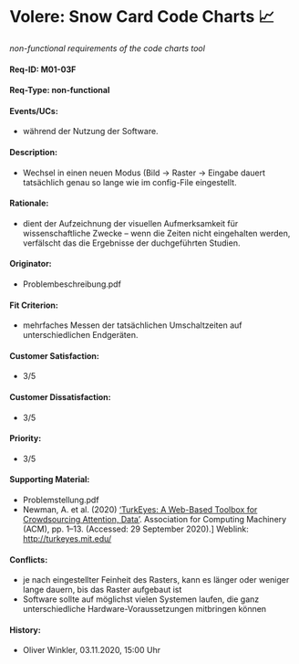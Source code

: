 # Volere: Snow Card Code Charts :chart_with_upwards_trend:
*non-functional requirements of the code charts tool*

#### Req-ID: M01-03F
#### Req-Type: non-functional
#### Events/UCs: 
- während der Nutzung der Software.
#### Description:
- Wechsel in einen neuen Modus (Bild -> Raster -> Eingabe dauert tatsächlich genau so lange wie im config-File eingestellt.
#### Rationale: 
- dient der Aufzeichnung der visuellen Aufmerksamkeit für wissenschaftliche Zwecke – wenn die Zeiten nicht eingehalten werden, verfälscht das die Ergebnisse der duchgeführten Studien.
#### Originator: 
- Problembeschreibung.pdf
#### Fit Criterion:
- mehrfaches Messen der tatsächlichen Umschaltzeiten auf unterschiedlichen Endgeräten.
#### Customer Satisfaction: 
- 3/5
#### Customer Dissatisfaction:
- 3/5 
#### Priority:
- 3/5
#### Supporting Material:
- Problemstellung.pdf
- Newman, A. et al. (2020) [‘TurkEyes: A Web-Based Toolbox for Crowdsourcing Attention, Data’](http://arxiv.org/abs/2001.04461). Association for Computing Machinery (ACM), pp. 1–13. (Accessed: 29 September 2020).] Weblink: http://turkeyes.mit.edu/ 

#### Conflicts:
- je nach eingestellter Feinheit des Rasters, kann es länger oder weniger lange dauern, bis das Raster aufgebaut ist
- Software sollte auf möglichst vielen Systemen laufen, die ganz unterschiedliche Hardware-Voraussetzungen mitbringen können

#### History:
- Oliver Winkler, 03.11.2020, 15:00 Uhr